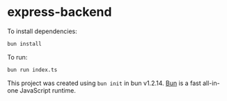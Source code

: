 # express-backend

To install dependencies:

```bash
bun install
```

To run:

```bash
bun run index.ts
```

This project was created using `bun init` in bun v1.2.14. [Bun](https://bun.sh) is a fast all-in-one JavaScript runtime.
